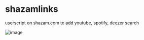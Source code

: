 # shazamlinks
userscript on shazam.com to add youtube, spotify, deezer search

![image](https://github.com/OzakIOne/shazamlinks/assets/29860391/cb16f0e0-f079-4024-bf0f-d72a1b9e1e70)

